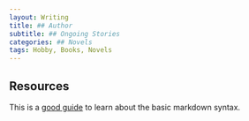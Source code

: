 ```yaml
---
layout: Writing 
title: ## Author
subtitle: ## Ongoing Stories
categories: ## Novels
tags: Hobby, Books, Novels
---
```


## Resources

This is a [good guide](https://www.markdownguide.org/basic-syntax/) to learn about the basic markdown syntax.

